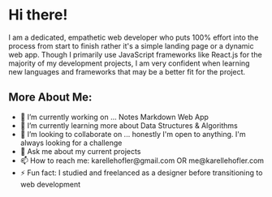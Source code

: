 <h1>Hi there!</h1>
I am a dedicated, empathetic web developer who puts 100% effort into the process from start to finish rather it's a simple landing page or a dynamic web app. Though I primarily use JavaScript frameworks like React.js for the majority of my development projects, I am very confident when learning new languages and frameworks that may be a better fit for the project.

<h2>More About Me: </h2>
<ul>
<li> 🔭 I’m currently working on ... Notes Markdown Web App</li>
<li> 🌱 I’m currently learning more about Data Structures & Algorithms</li>
<li> 👯 I’m looking to collaborate on ... honestly I'm open to anything. I'm always looking for a challenge</li>
<li> 💬 Ask me about my current projects</li>
<li>📫 How to reach me: karellehofler@gmail.com OR me@karellehofler.com</li>
<li>⚡ Fun fact: I studied and freelanced as a designer before transitioning to web development</li>
</ul>
<!--
**karellehofler/karellehofler** is a ✨ _special_ ✨ repository because its `README.md` (this file) appears on your GitHub profile.

Here are some ideas to get you started:

- 🔭 I’m currently working on ...
- 🌱 I’m currently learning ...
- 👯 I’m looking to collaborate on ...
- 🤔 I’m looking for help with ...
- 💬 Ask me about ...
- 📫 How to reach me: ...
- 😄 Pronouns: ...
- ⚡ Fun fact: ...
-->
